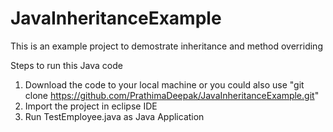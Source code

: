 # JavaInheritanceExample
This is an example project to demostrate inheritance and method overriding


Steps to run this Java code
1. Download the code to your local machine or you could also use "git clone https://github.com/PrathimaDeepak/JavaInheritanceExample.git"
2. Import the project in eclipse IDE
3. Run TestEmployee.java as Java Application